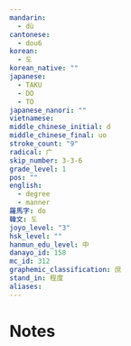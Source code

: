 ```yaml
---
mandarin:
  - dù
cantonese:
  - dou6
korean:
  - 도
korean_native: ""
japanese:
  - TAKU
  - DO
  - TO
japanese_nanori: ""
vietnamese:
middle_chinese_initial: d
middle_chinese_final: uo
stroke_count: "9"
radical: 广
skip_number: 3-3-6
grade_level: 1
pos: ""
english:
  - degree
  - manner
羅馬字: do
韓文: 도
joyo_level: "3"
hsk_level: ""
hanmun_edu_level: 中
danayo_id: 158
mc_id: 312
graphemic_classification: 庶
stand_in: 程度
aliases:
---
```


# Notes
